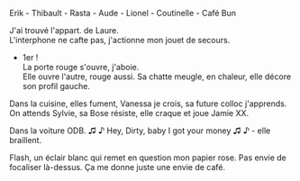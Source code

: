 Erik - Thibault - Rasta - Aude - Lionel - Coutinelle - Café Bun

J'ai trouvé l'appart. de Laure.  
L'interphone ne cafte pas, j'actionne mon jouet de secours.  
- 1er !  
La porte rouge s'ouvre, j'aboie.  
Elle ouvre l'autre, rouge aussi. Sa chatte meugle, en chaleur, elle décore son profil gauche.  

Dans la cuisine, elles fument, Vanessa je crois, sa future colloc j'apprends.
On attends Sylvie, sa Bose résiste, elle craque et joue Jamie XX.

Dans la voiture ODB.
 ♫ ♪ Hey, Dirty, baby I got your money ♫ ♪ - elle braillent.

Flash, un éclair blanc qui remet en question mon papier rose.
Pas envie de focaliser là-dessus.
Ça me donne juste une envie de café.
